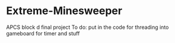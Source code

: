 # Extreme-Minesweeper
APCS block d final project
To do: put in the code for threading into gameboard for timer and stuff
